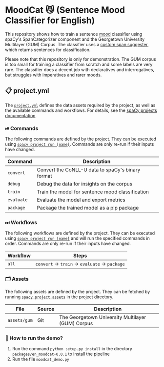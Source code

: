 <!-- SPACY PROJECT: AUTO-GENERATED DOCS START (do not remove) -->

# MoodCat 😼 (Sentence Mood Classifier for English)

This repository shows how to train a sentence [mood](https://en.wikipedia.org/wiki/Grammatical_mood) classifier using spaCy's SpanCategorizer component and the Georgetown University Multilayer (GUM) Corpus. The classifier uses a [custom span suggester](scripts/sent_suggester.py), which returns sentences for classification.

Please note that this repository is only for demonstration. The GUM corpus is too small for training a classifier from scratch and some labels are very rare. The classifier does a decent job with declaratives and interrogatives, but struggles with imperatives and rarer moods.

## 📋 project.yml

The [`project.yml`](project.yml) defines the data assets required by the
project, as well as the available commands and workflows. For details, see the
[spaCy projects documentation](https://spacy.io/usage/projects).

### ⏯ Commands

The following commands are defined by the project. They
can be executed using [`spacy project run [name]`](https://spacy.io/api/cli#project-run).
Commands are only re-run if their inputs have changed.

| Command | Description |
| --- | --- |
| `convert` | Convert the CoNLL-U data to spaCy's binary format |
| `debug` | Debug the data for insights on the corpus |
| `train` | Train the model for sentence mood classification |
| `evaluate` | Evaluate the model and export metrics |
| `package` | Package the trained model as a pip package |

### ⏭ Workflows

The following workflows are defined by the project. They
can be executed using [`spacy project run [name]`](https://spacy.io/api/cli#project-run)
and will run the specified commands in order. Commands are only re-run if their
inputs have changed.

| Workflow | Steps |
| --- | --- |
| `all` | `convert` &rarr; `train` &rarr; `evaluate` &rarr; `package` |

### 🗂 Assets

The following assets are defined by the project. They can
be fetched by running [`spacy project assets`](https://spacy.io/api/cli#project-assets)
in the project directory.

| File | Source | Description |
| --- | --- | --- |
| `assets/gum` | Git | The Georgetown University Multilayer (GUM) Corpus |

<!-- SPACY PROJECT: AUTO-GENERATED DOCS END (do not remove) -->

### 🤔 How to run the demo?

1. Run the command `python setup.py install` in the directory `packages/en_moodcat-0.0.1` to install the pipeline
2. Run the file `moodcat_demo.py`